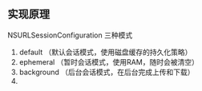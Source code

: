 ## 实现原理

NSURLSessionConfiguration 三种模式  
1. default   （默认会话模式，使用磁盘缓存的持久化策略）  
2. ephemeral （暂时会话模式，使用RAM，随时会被清空）
3. background	（后台会话模式，在后台完成上传和下载）  
4. 

